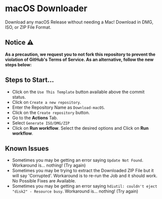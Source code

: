 # macOS Downloader

Download any macOS Release without needing a Mac! Download in DMG, ISO, or ZIP File Format.

## Notice ⚠️

**As a precaution, we request you to not fork this repository to prevent the violation of GitHub's Terms of Service. As an alternative, follow the new steps below:**

## Steps to Start...

- Click on the `Use This Template` button available above the commit status.
- Click on `Create a new repository`.
- Enter the Repository Name as `Download-macOS`.
- Click on the `Create repository` button.
- Go to the **Actions** Tab.
- Select `Generate ISO/DMG/ZIP`
- Click on **Run workflow**. Select the desired options and Click on **Run workflow**.

## Known Issues

- Sometimes you may be getting an error saying `Update Not Found`. Workaround is... nothing! (Try again)
- Sometimes you may be trying to extract the Downloaded ZIP File but it will say 'Corrupted'. Workaround is to re-run the Job and it should work. No Possible Fixes are Available.
- Sometimes you may be getting an error saying `hdiutil: couldn't eject "disk2" - Resource busy`. Workaround is... nothing! (Try again)
